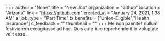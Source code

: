 +++
author = "None"
title = "New Job"
organization = "Github"
location = "Arizona"
link = "https://github.com"
created_at = "January 24, 2021, 1:38 AM"
a_job_type = "Part Time"
b_benefits = ["Union-Eligible","Health Insurance"]
c_feedback = ""
thumbnail = ""
+++
Me non paenitet nullum festiviorem excogitasse ad hoc. Quis aute iure reprehenderit in voluptate velit esse.